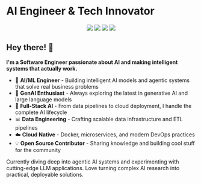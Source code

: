 # AI Engineer & Tech Innovator

<div align="center">
<a href="https://github.com/isravanram?tab=repositories&q=machine-learning&type=&language=&sort="><img src="https://img.shields.io/badge/Machine_Learning-blue?logo=pytorch"/></a>
<a href="https://github.com/isravanram?tab=repositories&q=data-engineering&type=&language=&sort="><img src="https://img.shields.io/badge/Data_Engineering-beige?logo=apachespark"/></a>
<a href="https://github.com/isravanram?tab=repositories&q=generative-ai&type=&language=&sort="><img src="https://img.shields.io/badge/Generative_AI-grey?logo=openai"/></a>
<a href="https://github.com/isravanram?tab=repositories&q=agentic&type=&language=&sort="><img src="https://img.shields.io/badge/Agentic_AI-%2382B816?logo=langchain&logoColor=white"/></a>

</div>

## Hey there! 👋

**I'm a Software Engineer passionate about AI and making intelligent systems that actually work.**

* 🤖 **AI/ML Engineer** - Building intelligent AI models and agentic systems that solve real business problems
* 🚀 **GenAI Enthusiast** - Always exploring the latest in generative AI and large language models
* 🔧 **Full-Stack AI** - From data pipelines to cloud deployment, I handle the complete AI lifecycle
* 📊 **Data Engineering** - Crafting scalable data infrastructure and ETL pipelines
* ☁️ **Cloud Native** - Docker, microservices, and modern DevOps practices
* 💡 **Open Source Contributor** - Sharing knowledge and building cool stuff for the community

Currently diving deep into agentic AI systems and experimenting with cutting-edge LLM applications. Love turning complex AI research into practical, deployable solutions.



